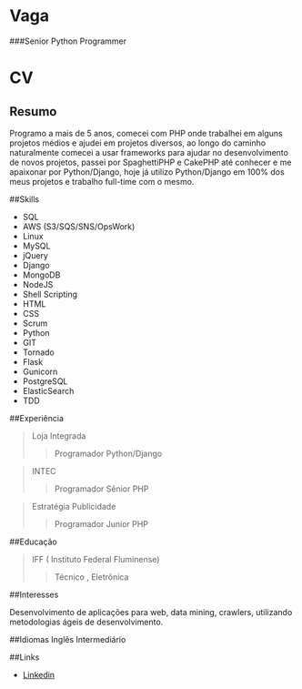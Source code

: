 # Vaga
###Senior Python  Programmer

# CV
## Resumo
Programo a mais de 5 anos, comecei com PHP onde trabalhei em alguns projetos médios e ajudei em projetos diversos, ao longo
do caminho naturalmente comecei a usar frameworks para ajudar no desenvolvimento de novos projetos, passei por SpaghettiPHP e CakePHP até conhecer e me apaixonar por Python/Django, hoje já utilizo Python/Django em 100% dos meus projetos e trabalho full-time com o mesmo. 

##Skills
*   SQL
*   AWS (S3/SQS/SNS/OpsWork)
*   Linux
*   MySQL
*   jQuery
*   Django
*   MongoDB
*   NodeJS
*   Shell Scripting
*   HTML
*   CSS
*   Scrum
*   Python
*   GIT
*   Tornado
*   Flask
*   Gunicorn
*   PostgreSQL
*   ElasticSearch
*   TDD


##Experiência
>Loja Integrada
>> Programador Python/Django

>INTEC
>> Programador Sênior PHP

>Estratégia Publicidade
>> Programador Junior PHP

##Educação
>IFF ( Instituto Federal Fluminense)
>>Técnico , Eletrônica

##Interesses

Desenvolvimento de aplicações para web, data mining, crawlers, utilizando metodologias ágeis de desenvolvimento.

##Idiomas
Inglês Intermediário

##Links
*   [Linkedin](http://goo.gl/1pLF5c)	